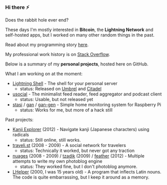 ### Hi there ⚡

Does the rabbit hole ever end?

These days I'm mostly interested in **Bitcoin**, the **Lightning Network** and self-hosted apps, but I worked on many other random things in the past.

Read about my programming story [here](https://ibz.me/programming/).

My professional work history is on [Stack Overflow](https://stackoverflow.com/story/ibz).

Below is a summary of my **personal projects**, hosted here on GitHub.

What I am working on at the moment:

* [Lightning Shell](https://github.com/ibz/lightning-shell) - The shell for your personal server
   * status: Released on [Umbrel](https://github.com/getumbrel) and [Citadel](https://github.com/runcitadel)
* [usocial](https://github.com/ibz/usocial) - The minimalist feed reader, feed aggregator and podcast client
   * status: Usable, but not released yet
* [stasi](https://github.com/ibz/stasi) / [gan](https://github.com/ibz/gan) / [gan-gen](https://github.com/ibz/gan-gen) - Simple home monitoring system for Raspberry Pi
   * status: Works for me, but more of a hack still

Past projects:

* [Kanji Explorer](https://github.com/ibz/kanjiexplorer.com) (2012) - Navigate kanji (Japanese characters) using radicals
   * status: Still online, still works.
* [traveli.st](https://github.com/ibz/travelist) (2008 - 2009) - A social network for travelers
   * status: Technically it worked, but never got any traction
* [nuages](https://github.com/ibz/nuages) (2008 - 2009) / [tzadik](https://github.com/ibz/tzadik) (2009) / [feather](https://github.com/ibz/feather) (2012) - Multiple attempts to write my own photoblog engine
   * status: They worked fine, but I don't photoblog anymore.
* [LHelper](https://github.com/ibz/LHelper) (2000, I was 15 years old) - A program that inflects Latin nouns. The code is quite embarrassing, but I keep it around as a memory.
